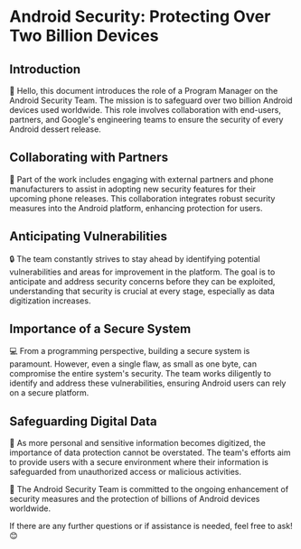 # Android Security: Protecting Over Two Billion Devices

## Introduction
👋 Hello, this document introduces the role of a Program Manager on the Android Security Team. The mission is to safeguard over two billion Android devices used worldwide. This role involves collaboration with end-users, partners, and Google's engineering teams to ensure the security of every Android dessert release.

## Collaborating with Partners
🤝 Part of the work includes engaging with external partners and phone manufacturers to assist in adopting new security features for their upcoming phone releases. This collaboration integrates robust security measures into the Android platform, enhancing protection for users.

## Anticipating Vulnerabilities
🔒 The team constantly strives to stay ahead by identifying potential vulnerabilities and areas for improvement in the platform. The goal is to anticipate and address security concerns before they can be exploited, understanding that security is crucial at every stage, especially as data digitization increases.

## Importance of a Secure System
💻 From a programming perspective, building a secure system is paramount. However, even a single flaw, as small as one byte, can compromise the entire system's security. The team works diligently to identify and address these vulnerabilities, ensuring Android users can rely on a secure platform.

## Safeguarding Digital Data
🔐 As more personal and sensitive information becomes digitized, the importance of data protection cannot be overstated. The team's efforts aim to provide users with a secure environment where their information is safeguarded from unauthorized access or malicious activities.

🌟 The Android Security Team is committed to the ongoing enhancement of security measures and the protection of billions of Android devices worldwide.

If there are any further questions or if assistance is needed, feel free to ask! 😊